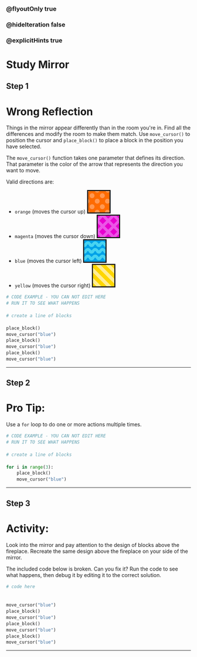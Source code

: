 ### @flyoutOnly true
### @hideIteration false
### @explicitHints true

# Study Mirror

## Step 1
# Wrong Reflection

Things in the mirror appear differently than in the room you're in. Find all the differences and modify the room to make them match. Use `move_cursor()` to position the cursor and `place_block()` to place a block in the position you have selected.

The `move_cursor()` function takes one parameter that defines its direction. That parameter is the color of the arrow that represents the direction you want to move.

Valid directions are:
- `orange` (moves the cursor up) ![Orange Arrow](img/orange_arrow.png "Orange Arrow")
- `magenta` (moves the cursor down)  ![Magenta Arrow](img/magenta_arrow.png "Magenta Arrow")
- `blue` (moves the cursor left)  ![Blue Arrow](img/blue_arrow.png "Blue Arrow")
- `yellow` (moves the cursor right)  ![Yellow Arrow](img/yellow_arrow.png "Yellow Arrow")

```python
# CODE EXAMPLE - YOU CAN NOT EDIT HERE
# RUN IT TO SEE WHAT HAPPENS

# create a line of blocks

place_block()
move_cursor("blue")
place_block()
move_cursor("blue")
place_block()
move_cursor("blue")
```

---

## Step 2
# Pro Tip:

Use a `for` loop to do one or more actions multiple times.

```python
# CODE EXAMPLE - YOU CAN NOT EDIT HERE
# RUN IT TO SEE WHAT HAPPENS

# create a line of blocks

for i in range(3):
    place_block()
    move_cursor("blue")
```

---

## Step 3
# Activity:

Look into the mirror and pay attention to the design of blocks above the fireplace. Recreate the same design above the fireplace on your side of the mirror.

The included code below is broken. Can you fix it? Run the code to see what happens, then debug it by editing it to the correct solution.

```python
# code here


move_cursor("blue")
place_block()
move_cursor("blue")
place_block()
move_cursor("blue")
place_block()
move_cursor("blue")
```

---

